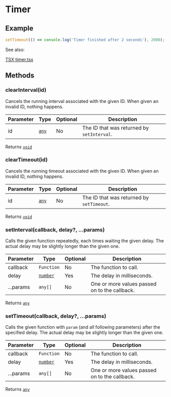 ---
---
# Timer

## Example
```js
setTimeout(() => console.log('Timer finished after 2 seconds'), 2000);
```

See also:
  
[<span class='language tsx'>TSX</span> timer.tsx](https://playground.tabris.com/?gitref=v3.1.0&snippet=timer.tsx)

## Methods

### clearInterval(id)



Cancels the running interval associated with the given ID. When given an invalid ID, nothing happens.


Parameter|Type|Optional|Description
-|-|-|-
id | <span style="white-space:nowrap;">[`any`](https://www.typescriptlang.org/docs/handbook/basic-types.html#any)</span> | No | The ID that was returned by `setInterval`.


Returns <span style="white-space:nowrap;">[`void`](https://www.typescriptlang.org/docs/handbook/basic-types.html#void)</span>

### clearTimeout(id)



Cancels the running timeout associated with the given ID. When given an invalid ID, nothing happens.


Parameter|Type|Optional|Description
-|-|-|-
id | <span style="white-space:nowrap;">[`any`](https://www.typescriptlang.org/docs/handbook/basic-types.html#any)</span> | No | The ID that was returned by `setTimeout`.


Returns <span style="white-space:nowrap;">[`void`](https://www.typescriptlang.org/docs/handbook/basic-types.html#void)</span>

### setInterval(callback, delay?, ...params)



Calls the given function repeatedly, each times waiting the given delay. The actual delay may be slightly longer than the given one.


Parameter|Type|Optional|Description
-|-|-|-
callback | <span style="white-space:nowrap;">`Function`</span> | No | The function to call.
delay | <span style="white-space:nowrap;">[`number`](https://developer.mozilla.org/en-US/docs/Web/JavaScript/Data_structures#Number_type)</span> | Yes | The delay in milliseconds.
...params | <span style="white-space:nowrap;">`any[]`</span> | No | One or more values passed on to the callback.


Returns <span style="white-space:nowrap;">[`any`](https://www.typescriptlang.org/docs/handbook/basic-types.html#any)</span>

### setTimeout(callback, delay?, ...params)



Calls the given function with `param` (and all following parameters) after the specified delay. The actual delay may be slightly longer than the given one.


Parameter|Type|Optional|Description
-|-|-|-
callback | <span style="white-space:nowrap;">`Function`</span> | No | The function to call.
delay | <span style="white-space:nowrap;">[`number`](https://developer.mozilla.org/en-US/docs/Web/JavaScript/Data_structures#Number_type)</span> | Yes | The delay in milliseconds.
...params | <span style="white-space:nowrap;">`any[]`</span> | No | One or more values passed on to the callback.


Returns <span style="white-space:nowrap;">[`any`](https://www.typescriptlang.org/docs/handbook/basic-types.html#any)</span>

